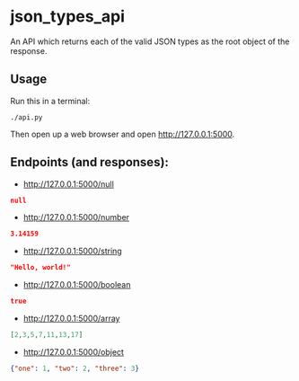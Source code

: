 # json_types_api
An API which returns each of the valid JSON types as the root object of the response.

## Usage

Run this in a terminal:

```
./api.py
```

Then open up a web browser and open http://127.0.0.1:5000.

## Endpoints (and responses):

* http://127.0.0.1:5000/null

```json
null
```

* http://127.0.0.1:5000/number

```json
3.14159
```

* http://127.0.0.1:5000/string

```json
"Hello, world!"
```

* http://127.0.0.1:5000/boolean

```json
true
```

* http://127.0.0.1:5000/array

```json
[2,3,5,7,11,13,17]
```

* http://127.0.0.1:5000/object

```json
{"one": 1, "two": 2, "three": 3}
```



